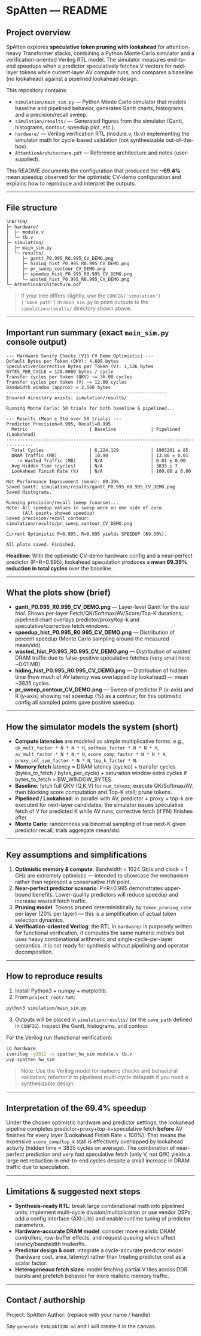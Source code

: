 # SpAtten — README

## Project overview

SpAtten explores **speculative token pruning with lookahead** for attention-heavy Transformer stacks, combining a Python Monte‑Carlo simulator and a verification-oriented Verilog RTL model. The simulator measures end-to-end speedups when a predictor speculatively fetches V vectors for next-layer tokens while current-layer AV compute runs, and compares a baseline (no lookahead) against a pipelined lookahead design.

This repository contains:

* `simulation/main_sim.py` — Python Monte Carlo simulator that models baseline and pipelined behavior, generates Gantt charts, histograms, and a precision/recall sweep.
* `simulation/results/` — Generated figures from the simulator (Gantt, histograms, contour, speedup plot, etc.).
* `hardware/` — Verilog verification RTL (module.v, tb.v) implementing the simulator math for cycle-based validation (not synthesizable out-of-the-box).
* `AttentionArchitecture.pdf` — Reference architecture and notes (user-supplied).

This README documents the configuration that produced the **~69.4%** mean speedup observed for the optimistic CV-demo configuration and explains how to reproduce and interpret the outputs.

---

## File structure

```
SPATTEN/
├─ hardware/
│  ├─ module.v
│  └─ tb.v
├─ simulation/
│  ├─ main_sim.py
│  └─ results/
│     ├─ gantt_P0.995_R0.995_CV_DEMO.png
│     ├─ hiding_hist_P0.995_R0.995_CV_DEMO.png
│     ├─ pr_sweep_contour_CV_DEMO.png
│     ├─ speedup_hist_P0.995_R0.995_CV_DEMO.png
│     └─ wasted_hist_P0.995_R0.995_CV_DEMO.png
└─ AttentionArchitecture.pdf
```


> If your tree differs slightly, use the `CONFIG['simulation']['save_path']` in `main_sim.py` to point outputs to the `simulation/results/` directory shown above.

---

## Important run summary (exact `main_sim.py` console output)

```
--- Hardware Sanity Checks (V11 CV Demo Optimistic) ---
Default Bytes per Token (QKV): 4,608 bytes
Speculative/Corrective Bytes per Token (V): 1,536 bytes
BYTES_PER_CYCLE = 128.0000 bytes / cycle
Transfer cycles per token (QKV) ~= 36.00 cycles
Transfer cycles per token (V) ~= 12.00 cycles
Bandwidth window (approx) = 2,560 bytes
------------------------------------------------------------
Ensured directory exists: simulation/results/

Running Monte Carlo: 50 trials for both baseline & pipelined...

--- Results (Mean ± Std over 50 trials) ---
Predictor Precision=0.995, Recall=0.995
  Metric                       | Baseline             | Pipelined (Lookahead)    
--------------------------------------------------------------------------------
  Total Cycles                 | 6,224,129            | 1905201 ± 85
  DRAM Traffic (MB)            | 10.90                | 13.80 ± 0.01
    -> Wasted Traffic (MB)     | N/A                  | 0.01 ± 0.00
  Avg Hidden Time (cycles)     | N/A                  | 3835 ± 7
  Lookahead Finish Rate (%)    | N/A                  | 100.00 ± 0.00

Net Performance Improvement (mean): 69.39%
Saved Gantt: simulation/results/gantt_P0.995_R0.995_CV_DEMO.png
Saved Histograms.

Running precision/recall sweep (coarse)...
Note: All speedup values in sweep were on one side of zero.
      (All points showed speedup)
Saved precision/recall contour: simulation/results/pr_sweep_contour_CV_DEMO.png

Current Optimistic P=0.995, R=0.995 yields SPEEDUP (69.39%).

All plots saved. Finished.
```

**Headline:** With the optimistic CV-demo hardware config and a near‑perfect predictor (P=R=0.995), lookahead speculation produces a **mean 69.39% reduction in total cycles** over the baseline.

---

## What the plots show (brief)

* **gantt_P0.995_R0.995_CV_DEMO.png** — Layer-level Gantt for the *last trial*. Shows per-layer Fetch/QK/Softmax/AV/Score/Top-K durations; pipelined chart overlays predictor/proxy/top-k and speculative/corrective fetch windows.
* **speedup_hist_P0.995_R0.995_CV_DEMO.png** — Distribution of percent speedup (Monte Carlo sampling around the measured mean/std).
* **wasted_hist_P0.995_R0.995_CV_DEMO.png** — Distribution of wasted DRAM traffic due to false-positive speculative fetches (very small here: ~0.01 MB).
* **hiding_hist_P0.995_R0.995_CV_DEMO.png** — Distribution of hidden time (how much of AV latency was overlapped by lookahead) — mean ~3835 cycles.
* **pr_sweep_contour_CV_DEMO.png** — Sweep of predictor P (x-axis) and R (y-axis) showing net speedup (%) as a contour; for this optimistic config all sampled points gave positive speedup.

---

## How the simulator models the system (short)

* **Compute latencies** are modeled as simple multiplicative forms: e.g., `qk_mult_factor * N * N * H`, `softmax_factor * N * N * H`, `av_mult_factor * N * N * H`, `score_comp_factor * N * N * H`, `proxy_col_sum_factor * N * N`, `top_k_factor * N`.
* **Memory fetch** latency = DRAM latency (cycles) + transfer cycles (bytes_to_fetch / bytes_per_cycle) + saturation window extra cycles if bytes_to_fetch > BW_WINDOW_BYTES.
* **Baseline**: fetch full QKV (Q,K,V) for `num_tokens`; execute QK/Softmax/AV; then blocking score computation and Top-K stall; prune tokens.
* **Pipelined / Lookahead**: in parallel with AV, predictor + proxy + top-k are executed for next-layer candidates; the simulator issues speculative fetch of V for predicted K while AV runs; corrective fetch (if FN) finishes after.
* **Monte Carlo**: randomness via binomial sampling of true next-K given predictor recall; trials aggregate mean/std.

---

## Key assumptions and simplifications

1. **Optimistic memory & compute**: Bandwidth = 1024 Gb/s and clock = 1 GHz are extremely optimistic — intended to showcase the mechanism rather than represent a conservative HW point.
2. **Near-perfect predictor scenario**: P=R=0.995 demonstrates upper-bound benefits. Lower-quality predictors will reduce speedup and increase wasted fetch traffic.
3. **Pruning model**: Tokens pruned deterministically by `token_pruning_rate` per layer (20% per layer) — this is a simplification of actual token selection dynamics.
4. **Verification-oriented Verilog**: the RTL in `hardware/` is purposely written for functional verification; it computes the same numeric metrics but uses heavy combinational arithmetic and single-cycle-per-layer semantics. It is not ready for synthesis without pipelining and operator decomposition.

---

## How to reproduce results

1. Install Python3 + numpy + matplotlib.
2. From `project_root/` run:

```bash
python3 simulation/main_sim.py
```

3. Outputs will be placed in `simulation/results/` (or the `save_path` defined in `CONFIG`). Inspect the Gantt, histograms, and contour.

For the Verilog run (functional verification):

```bash
cd hardware
iverilog -g2012 -o spatten_hw_sim module.v tb.v
vvp spatten_hw_sim
```

> Note: Use the Verilog model for numeric checks and behavioral validation; refactor it to pipelined multi-cycle datapath if you need a synthesizable design.

---

## Interpretation of the 69.4% speedup

Under the chosen optimistic hardware and predictor settings, the lookahead pipeline completes predictor+proxy+top-k+speculative fetch **before** AV finishes for every layer (Lookahead Finish Rate = 100%). That means the expensive `score_comp`/`top_k` stall is effectively overlapped by lookahead activity (hidden time ≈ 3835 cycles on average). The combination of near-perfect prediction and very fast speculative fetch (only V, not Q/K) yields a large net reduction in end-to-end cycles despite a small increase in DRAM traffic due to speculation.

---

## Limitations & suggested next steps

* **Synthesis-ready RTL**: break large combinational math into pipelined units; implement multi-cycle division/multiplication or use vendor DSPs; add a config interface (AXI‑Lite) and enable runtime tuning of predictor parameters.
* **Hardware-accurate DRAM model**: consider more realistic DRAM controllers, row-buffer effects, and request queuing which affect latency/bandwidth tradeoffs.
* **Predictor design & cost**: integrate a cycle-accurate predictor model (hardware cost, area, latency) rather than treating predictor cost as a scalar factor.
* **Heterogeneous fetch sizes**: model fetching partial V tiles across DDR bursts and prefetch behavior for more realistic memory traffic.

---

## Contact / authorship

Project: SpAtten
Author: (replace with your name / handle)


Say `generate EVALUATION.md` and I will create it in the canvas.
